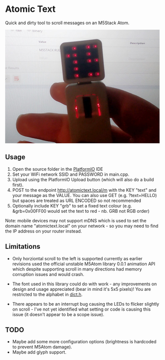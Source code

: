 # Atomic Text
Quick and dirty tool to scroll messages on an M5Stack Atom.

![](atomictext.jpg)

## Usage
1) Open the source folder in the [PlatformIO](https://platformio.org/) IDE
1) Set your WiFi network SSID and PASSWORD in main.cpp.
1) Upload using the PlatformIO Upload button (which will also do a build first).
1) POST to the endpoint http://atomictext.local/m with the KEY "text" and your message as the VALUE. You can also use GET (e.g. ?text=HELLO) but spaces are treated as URL ENCODED so not recommended
1) Optionally include KEY "grb" to set a fixed text colour (e.g. &grb=0x00FF00 would set the text to red - nb. GRB not RGB order)

Note: mobile devices may not support mDNS which is used to set the domain name "atomictext.local" on your network - so you may need to find the IP address on your router instead.

## Limitations
* Only horziontal scroll to the left is supported currently as earlier revisions used the
official unstable M5Atom library 0.0.1 animation API which despite supporting scroll in many 
directions had memory corruption issues and would crash.

* The font used in this library could do with work - any improvements on design and usage 
appreciated (bear in mind it's 5x5 pixels)! You are restricted to the alphabet in [dict.h](https://github.com/KodeMunkie/atomictext/blob/main/src/dict.h).

* There appears to be an interrupt bug causing the LEDs to flicker slightly on scroll - I've not 
yet identified what setting or code is causing this issue (it doesn't appear to be a scope issue).

## TODO
- Maybe add some more configuration options (brightness is hardcoded to prevent M5Atom damage).
- Maybe add glyph support.

